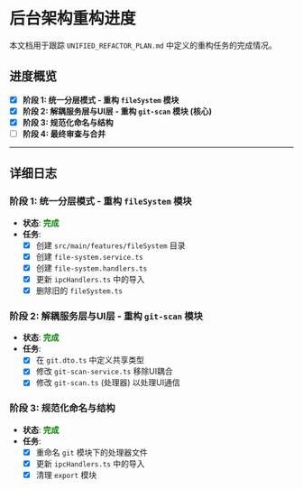 # 后台架构重构进度

本文档用于跟踪 `UNIFIED_REFACTOR_PLAN.md` 中定义的重构任务的完成情况。

## 进度概览

- [x] **阶段 1: 统一分层模式 - 重构 `fileSystem` 模块**
- [x] **阶段 2: 解耦服务层与UI层 - 重构 `git-scan` 模块 (核心)**
- [x] **阶段 3: 规范化命名与结构**
- [ ] **阶段 4: 最终审查与合并**

---

## 详细日志

### 阶段 1: 统一分层模式 - 重构 `fileSystem` 模块
*   **状态**: <font color="green">**完成**</font>
*   **任务**:
    - [x] 创建 `src/main/features/fileSystem` 目录
    - [x] 创建 `file-system.service.ts`
    - [x] 创建 `file-system.handlers.ts`
    - [x] 更新 `ipcHandlers.ts` 中的导入
    - [x] 删除旧的 `fileSystem.ts`

### 阶段 2: 解耦服务层与UI层 - 重构 `git-scan` 模块
*   **状态**: <font color="green">**完成**</font>
*   **任务**:
    - [x] 在 `git.dto.ts` 中定义共享类型
    - [x] 修改 `git-scan-service.ts` 移除UI耦合
    - [x] 修改 `git-scan.ts` (处理器) 以处理UI通信

### 阶段 3: 规范化命名与结构
*   **状态**: <font color="green">**完成**</font>
*   **任务**:
    - [x] 重命名 `git` 模块下的处理器文件
    - [x] 更新 `ipcHandlers.ts` 中的导入
    - [x] 清理 `export` 模块